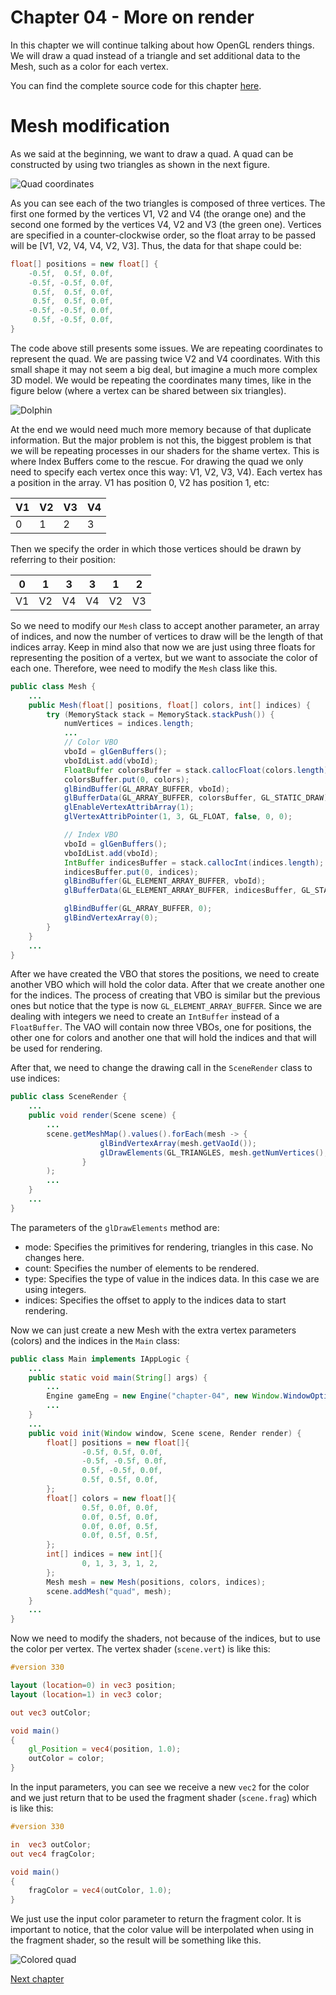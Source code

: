 # Chapter 04 - More on render

In this chapter we will continue talking about how OpenGL renders things. We will draw a quad instead of a triangle and set additional data to the Mesh, such as a color for each vertex.

You can find the complete source code for this chapter [here](https://github.com/lwjglgamedev/lwjglbook/tree/main/chapter-04).

# Mesh modification

As we said at the beginning, we want to draw a quad. A quad can be constructed by using two triangles as shown in the next figure.

![Quad coordinates](quad_coordinates.png)

As you can see each of the two triangles is composed of three vertices. The first one formed by the vertices V1, V2 and V4 \(the orange one\) and the second one formed by the vertices V4, V2 and V3 \(the green one\). Vertices are specified in a counter-clockwise order, so the float array to be passed will be \[V1, V2, V4, V4, V2, V3\]. Thus, the data for that shape could be:

```java
float[] positions = new float[] {
    -0.5f,  0.5f, 0.0f,
    -0.5f, -0.5f, 0.0f,
     0.5f,  0.5f, 0.0f,
     0.5f,  0.5f, 0.0f,
    -0.5f, -0.5f, 0.0f,
     0.5f, -0.5f, 0.0f,
}
```

The code above still presents some issues. We are repeating coordinates to represent the quad. We are passing twice V2 and V4 coordinates. With this small shape it may not seem a big deal, but imagine a much more complex 3D model. We would be repeating the coordinates many times, like in the figure below \(where a vertex can be shared between six triangles\).

![Dolphin](dolphin.png)

At the end we would need much more memory because of that duplicate information. But the major problem is not this, the biggest problem is that we will be repeating processes in our shaders for the shame vertex. This is where Index Buffers come to the rescue. For drawing the quad we only need to specify each vertex once this way: V1, V2, V3, V4\). Each vertex has a position in the array. V1 has position 0, V2 has position 1, etc:

| V1 | V2 | V3 | V4 |
| --- | --- | --- | --- |
| 0 | 1 | 2 | 3 |

Then we specify the order in which those vertices should be drawn by referring to their position:

| 0 | 1 | 3 | 3 | 1 | 2 |
| --- | --- | --- | --- | --- | --- |
| V1 | V2 | V4 | V4 | V2 | V3 |

So we need to modify our `Mesh` class to accept another parameter, an array of indices, and now the number of vertices to draw will be the length of that indices array. Keep in mind also that now we are just using three floats for representing the position of a vertex, but we want to associate the color of each one. Therefore, wee need to modify the `Mesh` class like this.

```java
public class Mesh {
    ...
    public Mesh(float[] positions, float[] colors, int[] indices) {
        try (MemoryStack stack = MemoryStack.stackPush()) {
            numVertices = indices.length;
            ...
            // Color VBO
            vboId = glGenBuffers();
            vboIdList.add(vboId);
            FloatBuffer colorsBuffer = stack.callocFloat(colors.length);
            colorsBuffer.put(0, colors);
            glBindBuffer(GL_ARRAY_BUFFER, vboId);
            glBufferData(GL_ARRAY_BUFFER, colorsBuffer, GL_STATIC_DRAW);
            glEnableVertexAttribArray(1);
            glVertexAttribPointer(1, 3, GL_FLOAT, false, 0, 0);

            // Index VBO
            vboId = glGenBuffers();
            vboIdList.add(vboId);
            IntBuffer indicesBuffer = stack.callocInt(indices.length);
            indicesBuffer.put(0, indices);
            glBindBuffer(GL_ELEMENT_ARRAY_BUFFER, vboId);
            glBufferData(GL_ELEMENT_ARRAY_BUFFER, indicesBuffer, GL_STATIC_DRAW);

            glBindBuffer(GL_ARRAY_BUFFER, 0);
            glBindVertexArray(0);
        } 
    }
    ...
}           
```

After we have created the VBO that stores the positions, we need to create another VBO which will hold the color data. After that we create another one for the indices. The process of creating that VBO is similar but the previous ones but notice that the type is now `GL_ELEMENT_ARRAY_BUFFER`. Since we are dealing with integers we need to create an `IntBuffer` instead of a `FloatBuffer`. The VAO will contain now three VBOs, one for positions, the other one for colors and another one that will hold the indices and that will be used for rendering.

After that, we need to change the drawing call in the `SceneRender` class to use indices:
```java
public class SceneRender {
    ...
    public void render(Scene scene) {
        ...
        scene.getMeshMap().values().forEach(mesh -> {
                    glBindVertexArray(mesh.getVaoId());
                    glDrawElements(GL_TRIANGLES, mesh.getNumVertices(), GL_UNSIGNED_INT, 0);
                }
        );
        ...
    }
    ...
}
```

The parameters of the `glDrawElements` method are:

* mode: Specifies the primitives for rendering, triangles in this case. No changes here.
* count: Specifies the number of elements to be rendered.
* type: Specifies the type of value in the indices data. In this case we are using integers.
* indices: Specifies the offset to apply to the indices data to start rendering.

Now we can just create a new Mesh with the extra vertex parameters (colors) and the indices in the `Main` class:
```java
public class Main implements IAppLogic {
    ...
    public static void main(String[] args) {
        ...
        Engine gameEng = new Engine("chapter-04", new Window.WindowOptions(), main);
        ...
    }
    ...
    public void init(Window window, Scene scene, Render render) {
        float[] positions = new float[]{
                -0.5f, 0.5f, 0.0f,
                -0.5f, -0.5f, 0.0f,
                0.5f, -0.5f, 0.0f,
                0.5f, 0.5f, 0.0f,
        };
        float[] colors = new float[]{
                0.5f, 0.0f, 0.0f,
                0.0f, 0.5f, 0.0f,
                0.0f, 0.0f, 0.5f,
                0.0f, 0.5f, 0.5f,
        };
        int[] indices = new int[]{
                0, 1, 3, 3, 1, 2,
        };
        Mesh mesh = new Mesh(positions, colors, indices);
        scene.addMesh("quad", mesh);
    }
    ...
}
```

Now we need to modify the shaders, not because of the indices, but to use the color per vertex. The vertex shader (`scene.vert`) is like this:
```glsl
#version 330

layout (location=0) in vec3 position;
layout (location=1) in vec3 color;

out vec3 outColor;

void main()
{
    gl_Position = vec4(position, 1.0);
    outColor = color;
}
```

In the input parameters, you can see we receive a new `vec2` for the color and we just return that to be used the fragment shader (`scene.frag`) which is like this:
```glsl
#version 330

in  vec3 outColor;
out vec4 fragColor;

void main()
{
    fragColor = vec4(outColor, 1.0);
}
```

We just use the input color parameter to return the fragment color. It is important to notice, that the color value will be interpolated when using in the fragment shader, so the result will be something like this.

![Colored quad](colored_quad.png)

[Next chapter](../chapter-05/chapter-05.md)